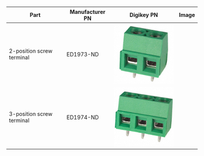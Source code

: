 Part | Manufacturer PN|Digikey PN | Image
-----|------------|--------|---
2-position screw terminal | ED1973-ND | ![ED1973-ND](/images/ED1973-ND.jpg)
3-position screw terminal | ED1974-ND | ![ED1974-ND](/images/ED1974-ND.jpg)